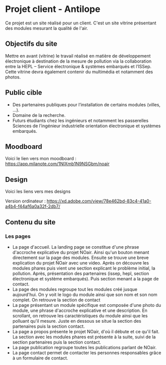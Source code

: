 # Projet client - Antilope

Ce projet est un site réalisé pour un client. C'est un site vitrine présentant des modules mesurant la qualité de l'air.

## Objectifs du site

Mettre en avant (vitrine) le travail réalisé en matière de développement électronique à destination de la mesure de
pollution via la collaboration entre la HEPL – Service électronique & systèmes embarqués et l’ISSep. Cette vitrine devra
également contenir du multimédia et notamment des photos.

## Public cible

* Des partenaires publiques pour l’installation de certains modules (villes, …).
* Domaine de la recherche.
* Futurs étudiants chez les ingénieurs et notamment les passerelles Sciences de l’ingénieur industrielle orientation
  électronique et systèmes embarqués.

## Moodboard

Voici le lien vers mon moodboard : https://app.milanote.com/1NIXmb1N9NSGbm/noair

## Design

Voici les liens vers mes designs

Version ordinateur : https://xd.adobe.com/view/78e462bd-83c4-41a0-a4b4-f44af6a0a32f-2db7/

## Contenu du site

### Les pages

* La page d'accueil. La landing page se constitue d'une phrase d'accroche explicative du projet NOair. Ainsi qu'un
  bouton menant directement sur la page des modules. Ensuite se trouve une breve explication du projet NOair avec une
  video. Après on découvre les modules phares puis vient une section explicant le problème initial, la pollution. Après,
  présentation des partenaires (issep, hepl, section électronique et système embarqués). Puis section menant a la page
  de contact.
* La page des modules regroupe tout les modules créé jusque aujourd'hui. On y voit le logo du module ainsi que son nom
  et son nom complet. On retrouve la section de contact
* La page présentant un module spécifique est composée d'une photo du module, une phrase d'accroche explicative et une
  description. En scrollant, on retrouve les caractéristiques du module ainsi que les polluant qu'il mesure. Juste en
  dessous se situe la section des partenaires puis la section contact. 
* La page a propos présente le projet NOair, d'où il débute et ce qu'il fait. La section avec les modules phares est présente à la suite, suivi de la section partenaires puis la section contact.
* La page publication regroupe toutes les publications parlant de NOair. 
* La page contact permet de contacter les personnes responsables grâce à un formulaire de contact. 